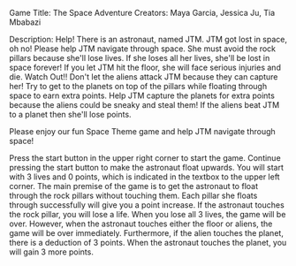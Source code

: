Game Title: The Space Adventure 
Creators: Maya Garcia, Jessica Ju, Tia Mbabazi

Description: Help! There is an astronaut, named JTM.  JTM got lost in space, oh no! Please help JTM navigate through space. She must avoid the rock pillars because 
she'll lose lives. If she loses all her lives, she'll be lost in space forever! If you let JTM hit the floor, she will face serious injuries and die. Watch Out!! 
Don't let the aliens attack JTM because they can capture her! Try to get to the planets on top of the pillars while floating through space to earn extra points.
Help JTM capture the planets for extra points because the aliens could be sneaky and steal them! If the aliens beat JTM to a planet then she'll lose points.

Please enjoy our fun Space Theme game and help JTM navigate through space! 

Press the start button in the upper right corner to start the game. Continue pressing the start button to make the astronaut float upwards. You will start with 3 lives
and 0 points, which is indicated in the textbox to the upper left corner. The main premise of the game is to get the astronaut to float through the rock pillars 
without touching them. Each pillar she floats through successfully will give you a point increase. If the astronaut touches the rock pillar, you will lose a life. 
When you lose all 3 lives, the game will be over. However, when the astronaut touches either the floor or aliens, the game will be over immediately. Furthermore, if 
the alien touches the planet, there is a deduction of 3 points. When the astronaut touches the planet, you will gain 3 more points.



